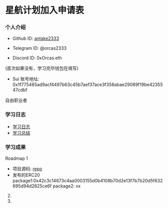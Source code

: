 # 星航计划加入申请表

### 个人介绍

* Github ID: [antake2333](https://github.com/Antake2333/)

* Telegram ID: @orcas2333

* Discord ID: 0xOrcas.eth

(首次如果没有，学习完毕钱包在填写)
* Sui 账号地址: 0x1f775485ad9acf4497b63c45b7aef37ace3f358abae29089f19be4235547cdbf

自由职业者

### 学习日志

- [学习日志](journal.md)
- [学习总结](summary.md)

### 学习成果

Roadmap  1  
- 项目源码: [repo](https://github.com/Antake2333/move_learn)
- 发布的ERC20
package1:0x42c3c14673c4aa0003155d0b4108b70d2e13f7b7b20d5f632695d94d2825ce6f
package2: xx


2.


3. 

